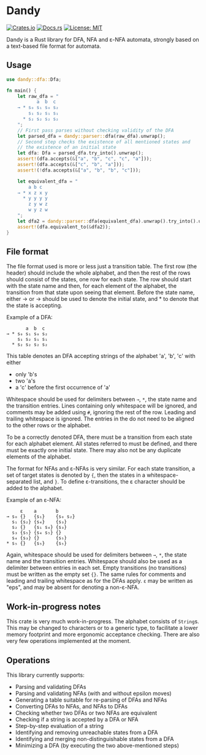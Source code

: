 # Dandy

[![Crates.io](https://img.shields.io/crates/v/dandy.svg)](https://crates.io/crates/dandy)
[![Docs.rs](https://docs.rs/dandy/badge.svg)](https://docs.rs/dandy)
[![License: MIT](https://img.shields.io/badge/License-MIT-yellow.svg)](https://opensource.org/licenses/MIT)

Dandy is a Rust library for DFA, NFA and ε-NFA automata, strongly based on a text-based file format for automata.

## Usage

```rust
use dandy::dfa::Dfa;

fn main() {
    let raw_dfa = "
           a  b  c
    → * s₀ s₁ s₀ s₂
        s₁ s₂ s₁ s₁
      * s₂ s₂ s₂ s₂
    ";
    // First pass parses without checking validity of the DFA 
    let parsed_dfa = dandy::parser::dfa(raw_dfa).unwrap();
    // Second step checks the existence of all mentioned states and
    // the existence of an initial state
    let dfa: Dfa = parsed_dfa.try_into().unwrap();
    assert!(dfa.accepts(&["a", "b", "c", "c", "a"]));
    assert!(dfa.accepts(&["c", "b", "a"]));
    assert!(!dfa.accepts(&["a", "b", "b", "c"]));

    let equivalent_dfa = "
        a b c
    → * x z x y
      * y y y y
        z y w z
        w y z w
    ";
    let dfa2 = dandy::parser::dfa(equivalent_dfa).unwrap().try_into().unwrap();
    assert!(dfa.equivalent_to(&dfa2));
}
```

## File format

The file format used is more or less just a transition table. The first row (the header) should include
the whole alphabet, and then the rest of the rows should consist of the states, one row for each state.
The row should start with the state name and then, for each element of the alphabet, the transition from
that state upon seeing that element. Before the state name, either -> or → should be used to denote the
initial state, and * to denote that the state is accepting.

Example of a DFA:

```
       a  b  c
→ * s₀ s₁ s₀ s₂
    s₁ s₂ s₁ s₁
  * s₂ s₂ s₂ s₂
```

This table denotes an DFA accepting strings of the alphabet 'a', 'b', 'c' with either

* only 'b's
* two 'a's
* a 'c' before the first occurrence of 'a'

Whitespace should be used for delimiters between `→`, `*`, the state name and the transition entries. Lines
containing only whitespace will be ignored, and comments may be added using `#`, ignoring the rest of the
row. Leading and trailing whitespace is ignored. The entries in the do not need to be aligned to the other
rows or the alphabet.

To be a correctly denoted DFA, there must be a transition from each state for each alphabet element. All
states referred to must be defined, and there must be exactly one initial state. There may also not be any
duplicate elements of the alphabet.

The format for NFAs and ε-NFAs is very similar. For each state transition, a set of target states is denoted by
`{`, then the states in a whitespace-separated list, and `}`. To define ε-transitions, the ε character should be
added to the alphabet.

Example of an ε-NFA:

```
     ε    a       b
→ s₀ {}   {s₁}    {s₀ s₂}
  s₁ {s₂} {s₄}    {s₃}
  s₂ {}   {s₁ s₄} {s₃}
  s₃ {s₅} {s₄ s₅} {}
  s₄ {s₃} {}      {s₅}
* s₅ {}   {s₅}    {s₅}
```

Again, whitespace should be used for delimiters between `→`, `*`, the state name and the transition entries.
Whitespace should also be used as a delimiter between entries in each set. Empty transitions (no transitions)
must be written as the empty set `{}`. The same rules for comments and leading and trailing whitespace as for
the DFAs apply. `ε` may be written as "eps", and may be absent for denoting a non-ε-NFA.

## Work-in-progress notes

This crate is very much work-in-progress. The alphabet consists of `String`s. This may be changed to characters or
to a generic type, to facilitate a lower memory footprint and more ergonomic acceptance checking. There are also
very few operations implemented at the moment.

## Operations

This library currently supports:

* Parsing and validating DFAs
* Parsing and validating NFAs (with and without epsilon moves)
* Generating a table suitable for re-parsing of DFAs and NFAs
* Converting DFAs to NFAs, and NFAs to DFAs
* Checking whether two DFAs or two NFAs are equivalent
* Checking if a string is accepted by a DFA or NFA
* Step-by-step evaluation of a string
* Identifying and removing unreachable states from a DFA
* Identifying and merging non-distinguishable states from a DFA
* Minimizing a DFA (by executing the two above-mentioned steps)
